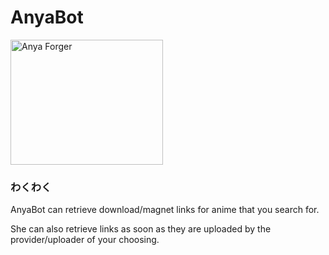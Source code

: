 # AnyaBot

<a href="https://myanimelist.net/character/170256/Anya_Forger">
<img src="https://i.ibb.co/7nVVfvM/anyasmiling.jpg" width="244" height="200" alt="Anya Forger">
</a>

<br>

### わくわく

AnyaBot can retrieve download/magnet links for anime that you search for.

She can also retrieve links as soon as they are uploaded by the provider/uploader of your choosing.